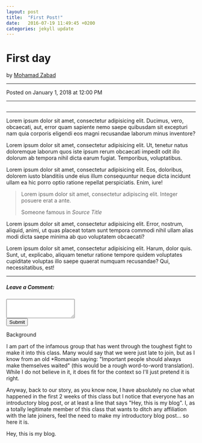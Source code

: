 ```yaml
---
layout: post
title:  "First Post!"
date:   2016-07-19 11:49:45 +0200
categories: jekyll update
---
```





<!-- Page Content -->
<div class="container">
    <div class="row">
        <!-- Post Content Column -->
        <div class="col-lg-12">
            <!-- Title -->
            <h1 class="mt-4">First day</h1>
            <!-- Author -->
            <p class="lead">
            by
            <a href="#">Mohamad Zabad</a>
            </p>
            <hr>
            <!-- Date/Time -->
            <p>Posted on January 1, 2018 at 12:00 PM</p>
            <hr>
            <!-- Preview Image -->
            <img class="img-fluid rounded" src="http://placehold.it/900x300" alt="">
            <hr>
            <!-- Post Content -->
            <p class="lead">Lorem ipsum dolor sit amet, consectetur adipisicing elit. Ducimus, vero, obcaecati, aut, error quam sapiente nemo saepe quibusdam sit excepturi nam quia corporis eligendi eos magni recusandae laborum minus inventore?</p>
            <p>Lorem ipsum dolor sit amet, consectetur adipisicing elit. Ut, tenetur natus doloremque laborum quos iste ipsum rerum obcaecati impedit odit illo dolorum ab tempora nihil dicta earum fugiat. Temporibus, voluptatibus.</p>
            <p>Lorem ipsum dolor sit amet, consectetur adipisicing elit. Eos, doloribus, dolorem iusto blanditiis unde eius illum consequuntur neque dicta incidunt ullam ea hic porro optio ratione repellat perspiciatis. Enim, iure!</p>
            <blockquote class="blockquote">
            <p class="mb-0">Lorem ipsum dolor sit amet, consectetur adipiscing elit. Integer posuere erat a ante.</p>
            <footer class="blockquote-footer">Someone famous in
                <cite title="Source Title">Source Title</cite>
            </footer>
            </blockquote>
            <p>Lorem ipsum dolor sit amet, consectetur adipisicing elit. Error, nostrum, aliquid, animi, ut quas placeat totam sunt tempora commodi nihil ullam alias modi dicta saepe minima ab quo voluptatem obcaecati?</p>
            <p>Lorem ipsum dolor sit amet, consectetur adipisicing elit. Harum, dolor quis. Sunt, ut, explicabo, aliquam tenetur ratione tempore quidem voluptates cupiditate voluptas illo saepe quaerat numquam recusandae? Qui, necessitatibus, est!</p>
            <hr>
            <!-- Comments Form -->
            <div class="card my-4">
            <h5 class="card-header">Leave a Comment:</h5>
            <div class="card-body">
                <form>
                <div class="form-group">
                    <textarea class="form-control" rows="3"></textarea>
                </div>
                <button type="submit" class="btn btn-primary">Submit</button>
                </form>
            </div>
            </div>
        </div>
    </div>
    <!-- /.row -->
</div>
<!-- /.container -->









Background

I am part of the infamous group that has went through the toughest fight to make it into this class. Many would say that we were just late to join, but as I know from an old *Romanian saying: "Important people should always make themselves waited" (this would be a rough word-to-word translation). While I do not believe in it, it does fit for the context so I'll just pretend it is right.

Anyway, back to our story, as you know now, I have absolutely no clue what happened in the first 2 weeks of this class but I notice that everyone has an introductory blog post, or at least a line that says "Hey, this is my blog". I, as a totally legitimate member of this class that wants to ditch any affiliation with the late joiners, feel the need to make my introductory blog post... so here it is.


Hey, this is my blog.
